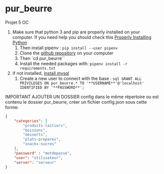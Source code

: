 # pur_beurre
Projet 5 OC

1. Make sure that python 3 and pip are properly installed on your computer.
    If you need help you should check this [Properly Installing Python](http://docs.python-guide.org/en/latest/starting/installation/)
    1. Then install pipenv : `pip install --user pipenv`
    1. Clone the [github repository](https://github.com/pshop/pur_beurre) on your computer
    1. Then `cd pur_beurre``
    1. Install the needed packages with: `pipenv install -r requirements.txt`
1. If not installed, [install mysql](https://openclassrooms.com/courses/administrez-vos-bases-de-donnees-avec-mysql/installation-de-mysql)
    1. Create a new user to connect with the base : ```sql GRANT ALL PRIVILEGES ON pur_beurre.* TO '**USERNAME**'@'localhost' IDENTIFIED BY '**PASSWORD**'; ```

IMPORTANT AJOUTER UN DOSSIER config
dans le même répertoire ou est contenu le dossier pur_beurre,
créer un fichier config.json sous cette forme:
```json
{
    "categories": [
        "produits-laitiers",
        "boissons",
        "desserts",
        "plats-prepares",
        "snacks-sucres"
    ],
    "password" : "motdepasse",
    "user": "utilisateur",
    "server": "serveur"
}
```